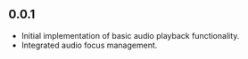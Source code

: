 ## 0.0.1

- Initial implementation of basic audio playback functionality.
- Integrated audio focus management.

